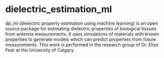 # dielectric_estimation_ml

dp_ml (dielectric property estimation using machine learning) is an open source package for estimating dielectric properties of biological tissues from antenna measurements. 
It uses simulations of materials with known properties to generate models which can predict properties from future measurements. 
This work is performed in the research group of Dr. Elise Fear at the University of Calgary.

